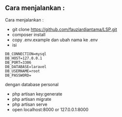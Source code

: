 ## Cara menjalankan :

Cara menjalankan :
- git clone https://github.com/fauziardiantama/LSP.git
- composer install
- copy .env.example dan ubah nama ke .env
- isi
```
DB_CONNECTION=mysql
DB_HOST=127.0.0.1
DB_PORT=3306
DB_DATABASE=laravel
DB_USERNAME=root
DB_PASSWORD=
```
 dengan database personal
 - php artisan key:generate
 - php artisan migrate
 - php artisan serve
 - open localhost:8000 or 127.0.0.1:8000
